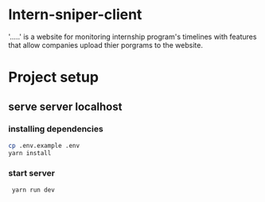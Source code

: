 # Intern-sniper-client

'.....' is a website for monitoring internship program's timelines with features that allow companies upload thier porgrams to the website.

# Project setup
## serve server localhost
### installing dependencies
```sh
cp .env.example .env
yarn install
```

### start server
```sh
 yarn run dev
```
